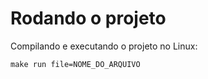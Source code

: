 # Rodando o projeto

Compilando e executando o projeto no Linux:

```
make run file=NOME_DO_ARQUIVO
```
